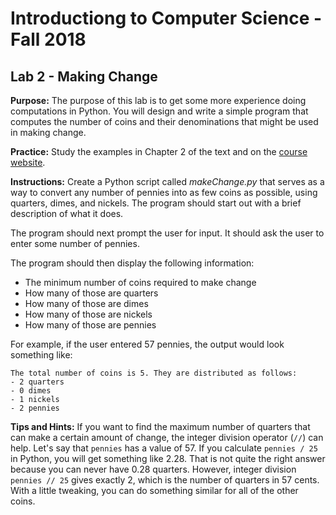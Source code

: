 # Introductiong to Computer Science - Fall 2018

## Lab 2 - Making Change

**Purpose:** The purpose of this lab is to get some more experience doing computations in Python. You will design and write a simple program that computes the number of coins and their denominations that might be used in making change.

**Practice:** Study the examples in Chapter 2 of the text and on the [course website](http://itech190.erickuha.com).

**Instructions:** Create a Python script called _makeChange.py_ that serves as a way to convert any number of pennies into as few coins as possible, using quarters, dimes, and nickels. The program should start out with a brief description of what it does.

The program should next prompt the user for input. It should ask the user to enter some number of pennies.

The program should then display the following information:

* The minimum number of coins required to make change
* How many of those are quarters
* How many of those are dimes
* How many of those are nickels
* How many of those are pennies

For example, if the user entered 57 pennies, the output would look something like:

```
The total number of coins is 5. They are distributed as follows:
- 2 quarters
- 0 dimes
- 1 nickels
- 2 pennies
```

**Tips and Hints:** If you want to find the maximum number of quarters that can make a certain amount of change, the integer division operator (`//`) can help. Let's say that `pennies` has a value of 57. If you calculate `pennies / 25` in Python, you will get something like 2.28. That is not quite the right answer because you can never have 0.28 quarters. However, integer division `pennies // 25` gives exactly 2, which is the number of quarters in 57 cents. With a little tweaking, you can do something similar for all of the other coins.
